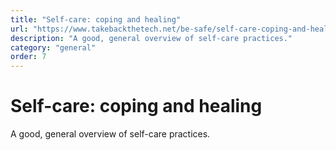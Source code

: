 ```yaml
---
title: "Self-care: coping and healing"
url: "https://www.takebackthetech.net/be-safe/self-care-coping-and-healing"
description: "A good, general overview of self-care practices."
category: "general"
order: 7
---
```


# Self-care: coping and healing

A good, general overview of self-care practices.
